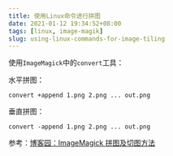 ```yaml
---
title: 使用Linux命令进行拼图
date: 2021-01-12 19:34:52+08:00
tags: [linux, image-magik]
slug: using-linux-commands-for-image-tiling
---
```


使用`ImageMagick`中的`convert`工具：

水平拼图：

```
convert +append 1.png 2.png ... out.png
```

垂直拼图：

```
convert -append 1.png 2.png ... out.png
```

参考：[博客园：ImageMagick 拼图及切图方法](https://www.cnblogs.com/mfryf/p/3873151.html)
